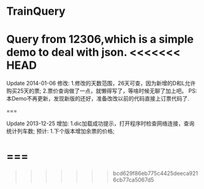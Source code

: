TrainQuery
==========

Query from 12306,which is a simple demo to deal with json.
<<<<<<< HEAD
===
Update 2014-01-06
修改:
1.修改的天数范围，26天可查，因为新增的D和L允许购买25天的票;
2.票价查询做了一点，就懒得写了，等啥时候无聊了加上吧。
PS:本Demo不再更新，发现新版的还好，准备改改以前的代码直接上订票代码了.

===

Update 2013-12-25 
增加:
1.dic加载成功提示，打开程序时检查网络连接，查询统计列车数; 
预计: 
1.下个版本增加余票的价格;

===
=======
>>>>>>> bcd629f86eb775c4425deeca9216cb77ca5067d5
